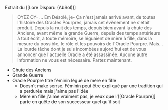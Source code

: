 Extrait du [[Lore Disparu (AbSol)]]
> OYEZ OY- ... Em Désolé, je- Ça n'est jamais arrivé avant, de toutes l'histoire des Oracles Pourpres, jamais cet évènement ne s'était produit. Depuis la nuit des temps, depuis bien avant la chute des Anciens, avant même la grande Guerre, depuis des temps antérieurs à tout écrit, à toute mémoire, se léguaient de mère à fille, dans la mesure du possible, le rôle et les pouvoirs de l'Oracle Pourpre. Mais... La lourde tâche dont je suis incombées aujord'hui est de vous annoncer que l'actuelle Oracle a été assassinée. Aucune autre information ne vous est nécessaire. Partez maintenant.

- Chute des Anciens
- Grande Guerre
- Oracle Pourpre titre féminin légué de mère en fille
	- Doesn't make sense. Féminin peut être expliqué par une tradition qui a perdurée mais j'aime pas l'idée
	- Mère en fille j'aime vraiment pas, je veux que l'[[Oracle Pourpre]] parte en quête de son successeur quel qu'il soit